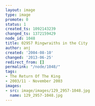```yaml
---
layout: image
type: image
promote: 0
status: 1
created_ts: 1092143239
changed_ts: 1372159429
node_id: 1048
title: 02957 Ringwraiths in the City
author: anj
created: '2004-08-10'
changed: '2013-06-25'
redirect_from: []
permalink: "/node/1048/"
tags:
- The Return Of The King
- 2003/11 - November 2003
images:
- src: image/images/129_2957-1048.jpg
  name: 129_2957-1048.jpg
---
```


